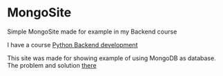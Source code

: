 # MongoSite
Simple MongoSite made for example in my Backend course

I have a course [Python Backend development](https://github.com/HghaVlad/ivr_tasks/tree/book)

This site was made for showing example of using MongoDB as database. 
The problem and solution [there](/tasks_description.md)
